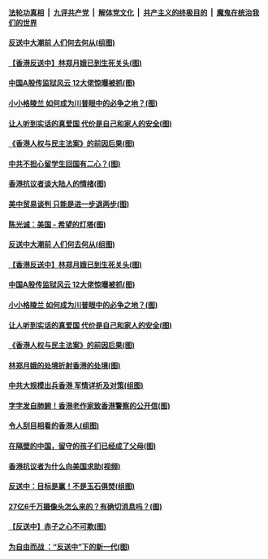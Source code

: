 ####  [法轮功真相](../../../../basic/blob/master/README.md?t=09112252) &nbsp;|&nbsp; [九评共产党](../../../../9ping.md/blob/master/README.md?t=09112252) &nbsp;|&nbsp; [解体党文化](../../../../jtdwh.md/blob/master/README.md?t=09112252)  &nbsp;|&nbsp; [共产主义的终极目的](../../../../gczydzjmd.md/blob/master/README.md?t=09112252) &nbsp;|&nbsp; [魔鬼在统治我们的世界](../../../../mgztzwmdsj.md/blob/master/README.md?t=09112252) 

#### [反送中大潮前 人们何去何从(组图)](../pages/p4/906936.md?t=09112252) 

#### [【香港反送中】林郑月娥已到生死关头(图)](../pages/p4/905654.md?t=09112252) 

#### [中国A股传监狱风云 12大佬惊曝被抓(图)](../pages/p4/906844.md?t=09112252) 

#### [小小格陵兰 如何成为川普眼中的必争之地？(图)](../pages/p4/906842.md?t=09112252) 

#### [让人听到实话的真爱国 代价是自己和家人的安全(图)](../pages/p4/906837.md?t=09112252) 

#### [《香港人权与民主法案》的前因后果(图)](../pages/p4/906836.md?t=09112252) 

#### [中共不担心留学生回国有二心？(图)](../pages/p4/906946.md?t=09112252) 

#### [香港抗议者谈大陆人的情绪(图)](../pages/p4/906942.md?t=09112252) 

#### [美中贸易谈判 只能是进一步退两步(图)](../pages/p4/906940.md?t=09112252) 

#### [陈光诚：美国 - 希望的灯塔(图)](../pages/p4/906938.md?t=09112252) 

#### [反送中大潮前 人们何去何从(组图)](../pages/p4/906936.md?t=09112252) 

#### [【香港反送中】林郑月娥已到生死关头(图)](../pages/p4/905654.md?t=09112252) 

#### [中国A股传监狱风云 12大佬惊曝被抓(图)](../pages/p4/906844.md?t=09112252) 

#### [小小格陵兰 如何成为川普眼中的必争之地？(图)](../pages/p4/906842.md?t=09112252) 

#### [让人听到实话的真爱国 代价是自己和家人的安全(图)](../pages/p4/906837.md?t=09112252) 

#### [《香港人权与民主法案》的前因后果(图)](../pages/p4/906836.md?t=09112252) 

#### [林郑月娥的处境折射香港的处境(图)](../pages/p4/906834.md?t=09112252) 

#### [中共大规模出兵香港 军情详析及对策(组图)](../pages/p4/906831.md?t=09112252) 

#### [字字发自肺腑！香港老作家致香港警察的公开信(图)](../pages/p4/906744.md?t=09112252) 

#### [令人刮目相看的香港人(组图)](../pages/p4/906727.md?t=09112252) 

#### [在隔壁的中国，留守的孩子们已经成了父母(图)](../pages/p4/906715.md?t=09112252) 

#### [香港抗议者为什么向美国求助(视频)](../pages/p4/906723.md?t=09112252) 

#### [反送中：目标是赢！不是玉石俱焚(组图)](../pages/p4/906721.md?t=09112252) 

#### [27亿6千万摄像头怎么来的？有确切消息吗？(图)](../pages/p4/906720.md?t=09112252) 

#### [【反送中】赤子之心不可欺(图)](../pages/p4/906718.md?t=09112252) 

#### [为自由而战 ：“反送中”下的新一代(图)](../pages/p4/906584.md?t=09112252) 

